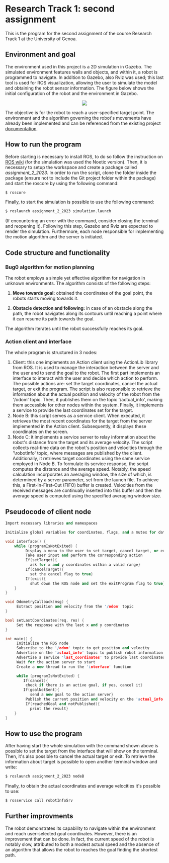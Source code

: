 # Research Track 1: second assignment
This is the program for the second assignment of the course Research Track 1 at the University of Genoa.

## Environment and goal

The environment used in this project is a 2D simulation in Gazebo. The simulated environment features walls and objects, and within it, a robot is programmed to navigate. In addition to Gazebo, also Rviz was used; this last tool is used for ROS visualization, allowing the user to simulate the model and obtaining the robot sensor information. The figure below shows the initial configuration of the robot and the environment in Gazebo.

<p align="center">
    <img src="https://github.com/meskoj/ReseachTrack1_Second_Assignment/assets/145445406/aa841836-3a36-428a-8458-780b13298067">
</p>

The objective is for the robot to reach a user-specified target point. The environment and the algorithm governing the robot's movements have already been implemented and can be referenced from the existing project [documentation](https://github.com/CarmineD8/assignment_2_2023).

## How to run the program
Before starting is necessary to install ROS, to do so follow the instruction on [ROS wiki](https://wiki.ros.org/ROS/Installation) (for the simulation was used the Noetic version).
Then, it is necessary to setup the workspace and create a package called _assignment_2_2023_.
In order to run the script, clone the folder inside the package (ensure not to include the Git project folder within the package) and start the roscore by using the following command:
```bash
$ roscore
```
Finally, to start the simulation is possible to use the following command:
```bash
$ roslaunch assignment_2_2023 simulation.launch
```
(If encountering an error with the command, consider closing the terminal and reopening it).
Following this step, Gazebo and Rviz are expected to render the simulation. Furthermore, each node responsible for implementing the motion algorithm and the server is initiated.

## Code structure and functionality

### Bug0 algorithm for motion planning
The robot employs a simple yet effective algorithm for navigation in unknown environments. The algorithm consists of the following steps:

1. **Move towards goal:** obtained the coordinates of the goal point, the robots starts moving towards it.

2. **Obstacle detection and following:** in case of an obstacle along the path, the robot navigates along its contours until reaching a point where it can resume its path towards the goal.

The algorithm iterates until the robot successfully reaches its goal.

### Action client and interface
The whole program is structured in 3 nodes:
<ol>
  <li> Client: this one implements an Action client using the ActionLib library from ROS. It is used to manage the interaction between the server and the user and to send the goal to the robot. The first part implements an interface to interact with the user and decide which action to perform. The possible actions are: set the target coordinates, cancel the actual target, or exit the program. The script is also responsible to retrieve the information about the actual position and velocity of the robot from the '/odom' topic. Then, it publishes them on the topic '/actual_info', making them accessible for other nodes within the system. Finally, it implements a service to provide the last coordinates set for the target.</li>
  <li> Node B: this script serves as a service client. When executed, it retrieves the most recent coordinates for the target from the server implemented in the Action client. Subsequently, it displays these coordinates on the screen. </li>
  <li>Node C: it implements a service server to relay information about the robot's distance from the target and its average velocity. The script collects real-time data on the robot's position and velocities through the '\robotInfo' topic, where messages are published by the client. Additionally, it retrieves target coordinates using the same service employed in Node B. To formulate its service response, the script computes the distance and the average speed. Notably, the speed calculation incorporates an averaging window, the size of which, is determined by a server parameter, set from the launch file. To achieve this, a First-In-First-Out (FIFO) buffer is created. Velocities from the received messages are continually inserted into this buffer and then the average speed is computed using the specified averaging window size.  </li>
</ol>

## Pseudocode of client node
```cpp
Import necessary libraries and namespaces

Initialize global variables for coordinates, flags, and a mutex for data protection

void interface() {     
    while (programIsNotExited) {
         Display a menu to the user to set target, cancel target, or exit
         Take user input and perform the corresponding action
         If(setTarget){
           ask for x and y coordinates within a valid range}
         If(cancelTarget){
           set the cancel flag to true}
         If(exit){
           shut down the ROS node and set the exitProgram flag to true}
    }
}

void OdometryCallback(msg) {
     Extract position and velocity from the '/odom' topic
}

bool setLastCoordinates(req, res) {
     Set the response with the last x and y coordinates
}

int main() {
     Initialize the ROS node
     Subscribe to the '/odom' topic to get position and velocity
     Advertise on the 'actual_info' topic to publish robot information
     Advertise a service 'last_coordinates' to provide last coordinates
     Wait for the action server to start
     Create a new thread to run the 'interface' function

     while (programIsNotExited) {
        If(cancel){
         check if there is an active goal, if yes, cancel it}
        If(goalNotSent){
           send a new goal to the action server}
         Publish the current position and velocity on the 'actual_info' topic
         If(reachedGoal and notPublished){
           print the result}
    }
}
```
## How to use the program
After having start the whole simulation with the command shown above is possible to set the target from the interface that will show on the terminal. Then, it's also possible to cancel the actual target or exit.
To retrieve the information about target is possible to open another terminal window and write:
```bash
$ roslaunch assignment_2_2023 nodeB
```
Finally, to obtain the actual coordinates and average velocities it's possible to use:
```bash
$ rosservice call robotInfoSrv
```


## Further improvments
The robot demonstrates its capability to navigate within the environment and reach user-selected goal coordinates. However, there is an improvement that can be done. In fact, the current speed of the robot is notably slow, attributed to both a modest actual speed and the absence of an algorithm that allows the robot to reaches the goal finding the shortest path. 
